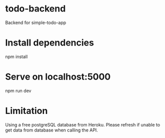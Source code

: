 # todo-backend
Backend for simple-todo-app

# Install dependencies
npm install

# Serve on localhost:5000
npm run dev

# Limitation
Using a free postgreSQL database from Heroku. Please refresh if unable to get data from database when calling the API.